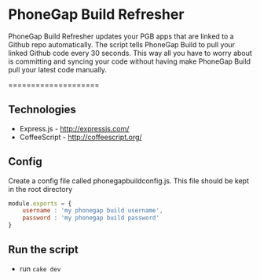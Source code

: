 # PhoneGap Build Refresher

PhoneGap Build Refresher updates your PGB apps that are linked to a Github repo automatically. The script tells PhoneGap Build to pull your linked Github code every 30 seconds. This way all you have to worry about is committing and syncing your code without having make PhoneGap Build pull your latest code manually.

====================

## Technologies

* Express.js - http://expressjs.com/
* CoffeeScript - http://coffeescript.org/

## Config
Create a config file called phonegapbuildconfig.js.
This file should be kept in the root directory

````javascript
module.exports = {
	username : 'my phonegap build username',
	password : 'my phonegap build password'
}
````

## Run the script

* run `cake dev`

